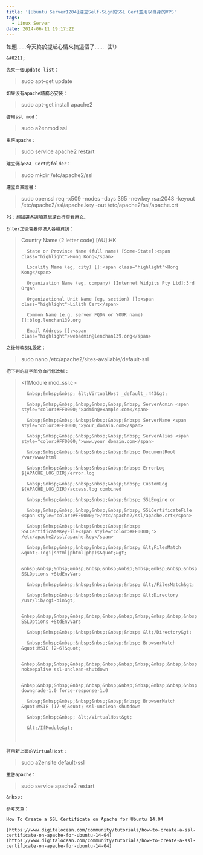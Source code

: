 ```yaml
---
title: '[Ubuntu Server1204]建立Self-Sign的SSL Cert並用以自身的VPS'
tags:
  - Linux Server
date: 2014-06-11 19:17:22
---
```


如題&hellip;&hellip;今天終於提起心情來搞這個了&hellip;&hellip;（趴）

	&#8211;

	先來一個update list：

> sudo apt-get update

	如果沒有apache請務必安裝：

> sudo apt-get install apache2

	啓用ssl mod：

> sudo a2enmod ssl

	重啓apache：

> sudo service apache2 restart

	建立儲存SSL Cert的folder：

> sudo mkdir /etc/apache2/ssl

	建立自簽證書：

> sudo openssl req -x509 -nodes -days 365 -newkey rsa:2048 -keyout /etc/apache2/ssl/apache.key -out /etc/apache2/ssl/apache.crt

	PS：想知道各選項意思請自行查看原文。

	Enter之後會要你填入各種資訊：

> Country Name (2 letter code) [AU]:<span class="highlight">HK</span>
> 
> 		State or Province Name (full name) [Some-State]:<span class="highlight">Hong Kong</span>
> 
> 		Locality Name (eg, city) []:<span class="highlight">Hong Kong</span>
> 
> 		Organization Name (eg, company) [Internet Widgits Pty Ltd]:3rd Organ
> 
> 		Organizational Unit Name (eg, section) []:<span class="highlight">Lilith Cert</span>
> 
> 		Common Name (e.g. server FQDN or YOUR name) []:blog.lenchan139.org
> 
> 		Email Address []:<span class="highlight">webadmin@lenchan139.org</span>

	之後修改SSL設定：

> sudo nano /etc/apache2/sites-available/default-ssl

	把下列的紅字部分自行修改掉：

> &lt;IfModule mod_ssl.c&gt;
> 
> 		&nbsp;&nbsp;&nbsp; &lt;VirtualHost _default_:443&gt;
> 
> 		&nbsp;&nbsp;&nbsp;&nbsp;&nbsp;&nbsp;&nbsp; ServerAdmin <span style="color:#FF0000;">admin@example.com</span>
> 
> 		&nbsp;&nbsp;&nbsp;&nbsp;&nbsp;&nbsp;&nbsp; ServerName <span style="color:#FF0000;">your_domain.com</span>
> 
> 		&nbsp;&nbsp;&nbsp;&nbsp;&nbsp;&nbsp;&nbsp; ServerAlias <span style="color:#FF0000;">www.your_domain.com</span>
> 
> 		&nbsp;&nbsp;&nbsp;&nbsp;&nbsp;&nbsp;&nbsp; DocumentRoot /var/www/html
> 
> 		&nbsp;&nbsp;&nbsp;&nbsp;&nbsp;&nbsp;&nbsp; ErrorLog ${APACHE_LOG_DIR}/error.log
> 
> 		&nbsp;&nbsp;&nbsp;&nbsp;&nbsp;&nbsp;&nbsp; CustomLog ${APACHE_LOG_DIR}/access.log combined
> 
> 		&nbsp;&nbsp;&nbsp;&nbsp;&nbsp;&nbsp;&nbsp; SSLEngine on
> 
> 		&nbsp;&nbsp;&nbsp;&nbsp;&nbsp;&nbsp;&nbsp; SSLCertificateFile <span style="color:#FF0000;">/etc/apache2/ssl/apache.crt</span>
> 
> 		&nbsp;&nbsp;&nbsp;&nbsp;&nbsp;&nbsp;&nbsp; SSLCertificateKeyFile<span style="color:#FF0000;"> /etc/apache2/ssl/apache.key</span>
> 
> 		&nbsp;&nbsp;&nbsp;&nbsp;&nbsp;&nbsp;&nbsp; &lt;FilesMatch &quot;.(cgi|shtml|phtml|php)$&quot;&gt;
> 
> 		&nbsp;&nbsp;&nbsp;&nbsp;&nbsp;&nbsp;&nbsp;&nbsp;&nbsp;&nbsp;&nbsp;&nbsp;&nbsp;&nbsp;&nbsp;&nbsp;&nbsp;&nbsp;&nbsp;&nbsp;&nbsp;&nbsp;&nbsp; SSLOptions +StdEnvVars
> 
> 		&nbsp;&nbsp;&nbsp;&nbsp;&nbsp;&nbsp;&nbsp; &lt;/FilesMatch&gt;
> 
> 		&nbsp;&nbsp;&nbsp;&nbsp;&nbsp;&nbsp;&nbsp; &lt;Directory /usr/lib/cgi-bin&gt;
> 
> 		&nbsp;&nbsp;&nbsp;&nbsp;&nbsp;&nbsp;&nbsp;&nbsp;&nbsp;&nbsp;&nbsp;&nbsp;&nbsp;&nbsp;&nbsp;&nbsp;&nbsp;&nbsp;&nbsp;&nbsp;&nbsp;&nbsp;&nbsp; SSLOptions +StdEnvVars
> 
> 		&nbsp;&nbsp;&nbsp;&nbsp;&nbsp;&nbsp;&nbsp; &lt;/Directory&gt;
> 
> 		&nbsp;&nbsp;&nbsp;&nbsp;&nbsp;&nbsp;&nbsp; BrowserMatch &quot;MSIE [2-6]&quot; 
> 
> 		&nbsp;&nbsp;&nbsp;&nbsp;&nbsp;&nbsp;&nbsp;&nbsp;&nbsp;&nbsp;&nbsp;&nbsp;&nbsp;&nbsp;&nbsp;&nbsp;&nbsp;&nbsp;&nbsp;&nbsp;&nbsp;&nbsp;&nbsp; nokeepalive ssl-unclean-shutdown 
> 
> 		&nbsp;&nbsp;&nbsp;&nbsp;&nbsp;&nbsp;&nbsp;&nbsp;&nbsp;&nbsp;&nbsp;&nbsp;&nbsp;&nbsp;&nbsp;&nbsp;&nbsp;&nbsp;&nbsp;&nbsp;&nbsp;&nbsp;&nbsp; downgrade-1.0 force-response-1.0
> 
> 		&nbsp;&nbsp;&nbsp;&nbsp;&nbsp;&nbsp;&nbsp; BrowserMatch &quot;MSIE [17-9]&quot; ssl-unclean-shutdown
> 
> 		&nbsp;&nbsp;&nbsp; &lt;/VirtualHost&gt;
> 
> 		&lt;/IfModule&gt;
> &nbsp;

	啓用新上面的VirtualHost：

> sudo a2ensite default-ssl

	重啓apache：

> sudo service apache2 restart

	&nbsp;

	參考文章：

	How To Create a SSL Certificate on Apache for Ubuntu 14.04

	[https://www.digitalocean.com/community/tutorials/how-to-create-a-ssl-certificate-on-apache-for-ubuntu-14-04](https://www.digitalocean.com/community/tutorials/how-to-create-a-ssl-certificate-on-apache-for-ubuntu-14-04)